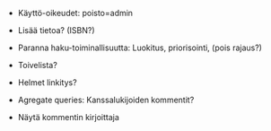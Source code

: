 
* Käyttö-oikeudet: poisto=admin

* Lisää tietoa? (ISBN?)

* Paranna haku-toiminallisuutta: Luokitus, priorisointi, (pois rajaus?)

* Toivelista?

* Helmet linkitys?

* Agregate queries: Kanssalukijoiden kommentit?

* Näytä kommentin kirjoittaja
